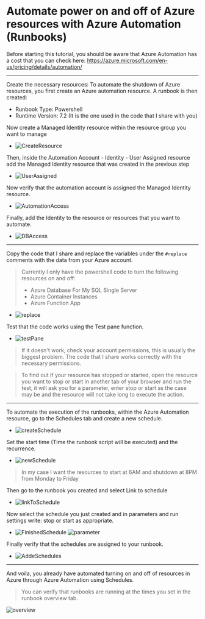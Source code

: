 # Automate power on and off of Azure resources with Azure Automation (Runbooks)
 Before starting this tutorial, you should be aware that Azure Automation has a cost that you can check here: https://azure.microsoft.com/en-us/pricing/details/automation/

-----------------------

Create the necessary resources:
 To automate the shutdown of Azure resources, you first create an Azure automation resource. A runbook is then created:
  * Runbook Type: Powershell
  * Runtime Version: 7.2 (It is the one used in the code that I share with you)

Now create a Managed Identity resource within the resource group you want to manage

* ![CreateResource](https://github.com/L3C74M0/AzureAutomation/assets/47828446/b85ca02b-e0a2-46a8-bd55-d9b55c8d98a5)

Then, inside the Automation Account - Identity - User Assigned resource add the Managed Identity resource that was created in the previous step

* ![UserAssigned](https://github.com/L3C74M0/AzureAutomation/assets/47828446/5b7aa8c5-09bd-436a-80e0-1c976b9ba625)

Now verify that the automation account is assigned the Managed Identity resource.

* ![AutomationAccess](https://github.com/L3C74M0/AzureAutomation/assets/47828446/eb44f873-fd00-47da-adba-4a4e2615efaa)

Finally, add the Identity to the resource or resources that you want to automate.

* ![DBAccess](https://github.com/L3C74M0/AzureAutomation/assets/47828446/75a42315-7333-4851-a071-b7a3b280aa20)

-----------------------

Copy the code that I share and replace the variables under the `#replace` comments with the data from your Azure account.

> Currently I only have the powershell code to turn the following resources on and off:
> * Azure Database For My SQL Single Server
> * Azure Container Instances
> * Azure Function App

* ![replace](https://github.com/L3C74M0/AzureAutomation/assets/47828446/9fd35f25-1f20-4262-8c00-b90a707102ac)

Test that the code works using the Test pane function.

* ![testPane](https://github.com/L3C74M0/AzureAutomation/assets/47828446/05126bf9-eb2d-4c55-ab70-1ae179119438)

> If it doesn't work, check your account permissions, this is usually the biggest problem. The code that I share works correctly with the necessary permissions.

> To find out if your resource has stopped or started, open the resource you want to stop or start in another tab of your browser and run the test, it will ask you for a parameter, enter stop or start as the case may be and the resource will not take long to execute the action.

-----------------------

To automate the execution of the runbooks, within the Azure Automation resource, go to the Schedules tab and create a new schedule.

* ![createSchedule](https://github.com/L3C74M0/AzureAutomation/assets/47828446/06d22722-1834-4fb4-9e2c-66fc86d3c397)

Set the start time (Time the runbook script will be executed) and the recurrence. 

* ![newSchedule](https://github.com/L3C74M0/AzureAutomation/assets/47828446/ef90e814-018f-4c2f-8c0e-09af460d8419)

> In my case I want the resources to start at 6AM and shutdown at 8PM from Monday to Friday

Then go to the runbook you created and select Link to schedule

* ![linkToSchedule](https://github.com/L3C74M0/AzureAutomation/assets/47828446/4d926166-78b3-4f5f-8a30-7c3f6de8520b)

Now select the schedule you just created and in parameters and run settings write: stop or start as appropriate.

* ![FinishedSchedule](https://github.com/L3C74M0/AzureAutomation/assets/47828446/4a6f654d-7be0-4529-91be-e27c96443b13) ![parameter](https://github.com/L3C74M0/AzureAutomation/assets/47828446/8bc98476-0be6-452c-8a5d-ff15ef71395f)


Finally verify that the schedules are assigned to your runbook.

* ![AddeSchedules](https://github.com/L3C74M0/AzureAutomation/assets/47828446/d7980176-b16f-4312-b177-8e09bb11f53f)

-----------------------

And voila, you already have automated turning on and off of resources in Azure through Azure Automation using Schedules.

> You can verify that runbooks are running at the times you set in the runbook overview tab.

![overview](https://github.com/L3C74M0/AzureAutomation/assets/47828446/ee06aef5-6a3b-4e27-84d5-d9378f7b7ad6)


